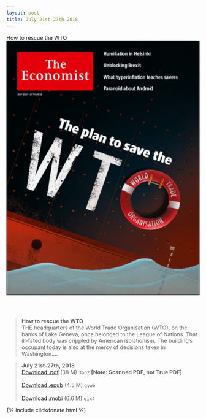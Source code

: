 ```yaml
---
layout: post
title: July 21st-27th 2018
---
```


<div class="message">
	How to rescue the WTO
</div>

<header class="xmas">
<div class="cover upload">
<img src="/public/img/the-economist/img_2018.07.21.jpg" />
</div>
</header>
<!--more-->

> **How to rescue the WTO** <br/>
THE headquarters of the World Trade Organisation (WTO), on the banks of Lake Geneva, once belonged to the League of Nations. That ill-fated body was crippled by American isolationism. The building’s occupant today is also at the mercy of decisions taken in Washington....

> **July 21st-27th, 2018**<br/>
[Download .pdf](https://pan.baidu.com/s/1tzC709IRdQQt-7TpvyoJzQ) (38 M)
`3pb2` **[Note: Scanned PDF, not True PDF]**<br/><br/>
[Download .epub](https://pan.baidu.com/s/13kLq4ag5zDZAWwyHohUwFw) (4.5 M)
`gywb` <br/><br/>
[Download .mobi](https://pan.baidu.com/s/1o5cYw-2bJGfG4WnqP5Db3Q) (6.6 M)
`qix4`

{% include clickdonate.html %}

